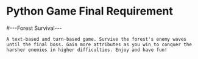 # Python Game Final Requirement

#---Forest Survival---

    A text-based and turn-based game. Survive the forest's enemy waves until the final boss. Gain more attributes as you win to conquer the harsher enemies in higher difficulties. Enjoy and have fun!
